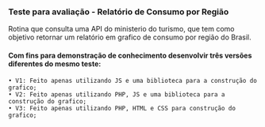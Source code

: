 ### Teste para avaliação - Relatório de Consumo por Região

Rotina que consulta uma API do ministerio do turismo, que tem como objetivo retornar um relatório em grafico de consumo por região do Brasil.

#### Com fins para demonstração de conhecimento desenvolvir três versões diferentes do mesmo teste:
```
• V1: Feito apenas utilizando JS e uma biblioteca para a construção do grafico;
• V2: Feito apenas utilizando PHP, JS e uma biblioteca para a construção do grafico;
• V3: Feito apenas utilizando PHP, HTML e CSS para construção do grafico;
```